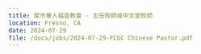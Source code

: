 ```yaml
---
title: 斐市華人福音教會 - 主任牧師或中文堂牧師
location: Fresno, CA
date: 2024-07-29         
file: /docs/jobs/2024-07-29-FCGC Chinese Pastor.pdf
---
```

